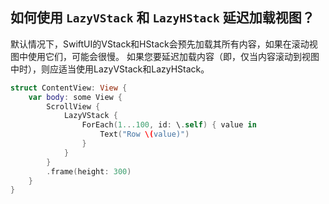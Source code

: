 如何使用 `LazyVStack` 和 `LazyHStack` 延迟加载视图？
---

默认情况下，SwiftUI的VStack和HStack会预先加载其所有内容，如果在滚动视图中使用它们，可能会很慢。 如果您要延迟加载内容（即，仅当内容滚动到视图中时），则应适当使用LazyVStack和LazyHStack。

```swift
struct ContentView: View {
    var body: some View {
        ScrollView {
            LazyVStack {
                ForEach(1...100, id: \.self) { value in
                    Text("Row \(value)")
                }
            }
        }
        .frame(height: 300)
    }
}
```